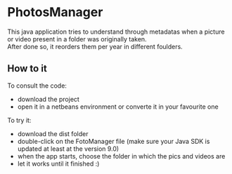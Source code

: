 # PhotosManager
This java application tries to understand through metadatas when a picture or video present in a folder was originally taken.<br />
After done so, it reorders them per year in different foulders.

## How to it
To consult the code:
* download the project
* open it in a netbeans environment or converte it in your favourite one

To try it:
* download the dist folder
* double-click on the FotoManager file (make sure your Java SDK is updated at least at the version 9.0)
* when the app starts, choose the folder in which the pics and videos are
* let it works until it finished :)

